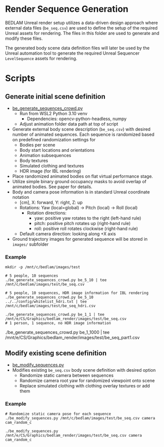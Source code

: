 # Render Sequence Generation
BEDLAM Unreal render setup utilizes a data-driven design approach where external data files (`be_seq.csv`) are used to define the setup of the required Unreal assets for rendering.
The files in this folder are used to generate and modify these files.

The generated body scene data definition files will later be used by the Unreal automation tool to generate the required Unreal Sequencer `LevelSequence` assets for rendering.

# Scripts

## Generate initial scene definition
+ [be_generate_sequences_crowd.py](be_generate_sequences_crowd.py)
  + Run from WSL2 Python 3.10 venv
    + Dependencies: opencv-python-headless, numpy
  + Adjust animation folder data path at top of script
+ Generate external body scene description (`be_seq.csv`) with desired number of animated sequences. Each sequence is randomized based on predefined randomization settings for
  +  Bodies per scene
  +  Body start locations and orientations
  +  Animation subsequences
  +  Body textures
  +  Simulated clothing and textures
  +  HDR image (for IBL rendering)
+ Place randomized animated bodies on flat virtual performance stage. 
+ Utilize simple binary ground occupancy masks to avoid overlap of animated bodies. See paper for details.
+ Body and camera pose information is in standard Unreal coordinate notation
  + [cm], X: forward, Y: right, Z: up
  + Rotations: Yaw (local=global) -> Pitch (local) -> Roll (local)
    + Rotation directions:
      + yaw: positive yaw rotates to the right (left-hand rule)
      + pitch: positive pitch rotates up (right-hand rule)
      + roll: positive roll rotates clockwise (right-hand rule)
  + Default camera direction: looking along +X axis
+ Ground trajectory images for generated sequence will be stored in `images/` subfolder

### Example
```
mkdir -p /mnt/c/bedlam/images/test

# 5 people, 10 sequences
./be_generate_sequences_crowd.py be_5_10 | tee /mnt/c/bedlam/images/test/be_seq.csv

# 5 people, 10 sequences, HDR image information for IBL rendering
./be_generate_sequences_crowd.py be_5_10 ../../config/whitelist_hdri.txt | tee /mnt/c/bedlam/images/test/be_seq_hdri.csv
```
```
./be_generate_sequences_crowd.py be_1_1 | tee /mnt/e/CS/Graphics/bedlam_render/images/test/be_seq.csv
# 1 person, 1 sequence, no HDR image information
```
./be_generate_sequences_crowd.py be_1_1000 | tee /mnt/e/CS/Graphics/bedlam_render/images/test/be_seq_part1.csv

## Modify existing scene definition
+ [be_modify_sequences.py](be_modify_sequences.py)
+ Modifies existing `be_seq.csv` body scene definition with desired option
  + Randomize static camera between sequences
  + Randomize camera root yaw for randomized viewpoint onto scene
  + Replace simulated clothing with clothing overlay textures or add them

### Example
```
# Randomize static camera pose for each sequence
./be_modify_sequences.py /mnt/c/bedlam/images/test/be_seq.csv camera cam_random_c
```
```
./be_modify_sequences.py /mnt/e/CS/Graphics/bedlam_render/images/test/be_seq.csv camera cam_random_c
```
